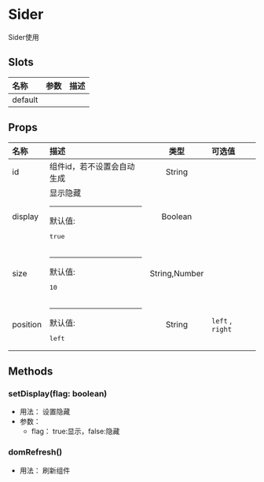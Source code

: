 # Sider


Sider使用

## Slots


<div class="slots">

| 名称    | 参数 | 描述 |
| :------ | :--- | :--- |
| default |      |      |

</div>



## Props


<div class="props">

| 名称     | 描述                                   |      类型     | 可选值           |
| :------- | :------------------------------------- | :-----------: | :--------------- |
| id       | 组件id，若不设置会自动生成             |     String    |                  |
| display  | 显示隐藏<hr>默认值:<br><pre>true</pre> |    Boolean    |                  |
| size     | <hr>默认值:<br><pre>10</pre>           | String,Number |                  |
| position | <hr>默认值:<br><pre>left</pre>         |     String    | `left` , `right` |

</div>



## Methods

### setDisplay(flag: boolean)
- 用法： 设置隐藏
- 参数：
	 - flag： true:显示，false:隐藏

### domRefresh()
- 用法： 刷新组件